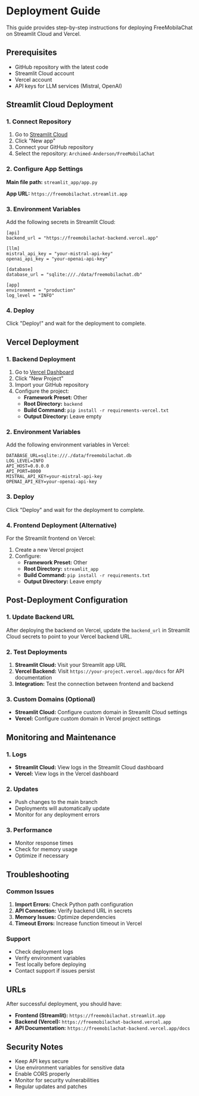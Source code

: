 # Deployment Guide

This guide provides step-by-step instructions for deploying FreeMobilaChat on Streamlit Cloud and Vercel.

## Prerequisites

- GitHub repository with the latest code
- Streamlit Cloud account
- Vercel account
- API keys for LLM services (Mistral, OpenAI)

## Streamlit Cloud Deployment

### 1. Connect Repository

1. Go to [Streamlit Cloud](https://share.streamlit.io/)
2. Click "New app"
3. Connect your GitHub repository
4. Select the repository: `Archimed-Anderson/FreeMobilaChat`

### 2. Configure App Settings

**Main file path:** `streamlit_app/app.py`

**App URL:** `https://freemobilachat.streamlit.app`

### 3. Environment Variables

Add the following secrets in Streamlit Cloud:

```
[api]
backend_url = "https://freemobilachat-backend.vercel.app"

[llm]
mistral_api_key = "your-mistral-api-key"
openai_api_key = "your-openai-api-key"

[database]
database_url = "sqlite:///./data/freemobilachat.db"

[app]
environment = "production"
log_level = "INFO"
```

### 4. Deploy

Click "Deploy!" and wait for the deployment to complete.

## Vercel Deployment

### 1. Backend Deployment

1. Go to [Vercel Dashboard](https://vercel.com/dashboard)
2. Click "New Project"
3. Import your GitHub repository
4. Configure the project:
   - **Framework Preset:** Other
   - **Root Directory:** `backend`
   - **Build Command:** `pip install -r requirements-vercel.txt`
   - **Output Directory:** Leave empty

### 2. Environment Variables

Add the following environment variables in Vercel:

```
DATABASE_URL=sqlite:///./data/freemobilachat.db
LOG_LEVEL=INFO
API_HOST=0.0.0.0
API_PORT=8000
MISTRAL_API_KEY=your-mistral-api-key
OPENAI_API_KEY=your-openai-api-key
```

### 3. Deploy

Click "Deploy" and wait for the deployment to complete.

### 4. Frontend Deployment (Alternative)

For the Streamlit frontend on Vercel:

1. Create a new Vercel project
2. Configure:
   - **Framework Preset:** Other
   - **Root Directory:** `streamlit_app`
   - **Build Command:** `pip install -r requirements.txt`
   - **Output Directory:** Leave empty

## Post-Deployment Configuration

### 1. Update Backend URL

After deploying the backend on Vercel, update the `backend_url` in Streamlit Cloud secrets to point to your Vercel backend URL.

### 2. Test Deployments

1. **Streamlit Cloud:** Visit your Streamlit app URL
2. **Vercel Backend:** Visit `https://your-project.vercel.app/docs` for API documentation
3. **Integration:** Test the connection between frontend and backend

### 3. Custom Domains (Optional)

- **Streamlit Cloud:** Configure custom domain in Streamlit Cloud settings
- **Vercel:** Configure custom domain in Vercel project settings

## Monitoring and Maintenance

### 1. Logs

- **Streamlit Cloud:** View logs in the Streamlit Cloud dashboard
- **Vercel:** View logs in the Vercel dashboard

### 2. Updates

- Push changes to the main branch
- Deployments will automatically update
- Monitor for any deployment errors

### 3. Performance

- Monitor response times
- Check for memory usage
- Optimize if necessary

## Troubleshooting

### Common Issues

1. **Import Errors:** Check Python path configuration
2. **API Connection:** Verify backend URL in secrets
3. **Memory Issues:** Optimize dependencies
4. **Timeout Errors:** Increase function timeout in Vercel

### Support

- Check deployment logs
- Verify environment variables
- Test locally before deploying
- Contact support if issues persist

## URLs

After successful deployment, you should have:

- **Frontend (Streamlit):** `https://freemobilachat.streamlit.app`
- **Backend (Vercel):** `https://freemobilachat-backend.vercel.app`
- **API Documentation:** `https://freemobilachat-backend.vercel.app/docs`

## Security Notes

- Keep API keys secure
- Use environment variables for sensitive data
- Enable CORS properly
- Monitor for security vulnerabilities
- Regular updates and patches
